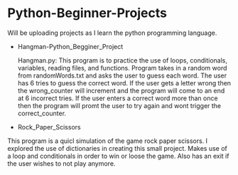 # Python-Beginner-Projects
Will be uploading projects as I learn the python programming language.


- Hangman-Python_Begginer_Project

  Hangman.py: This program is to practice the use of loops, conditionals, variables, reading files, and functions.
  Program takes in a random word from randomWords.txt and asks the user to guess each word.
  The user has 6 tries to guess the correct word.
  If the user gets a letter wrong then the wrong_counter will increment and the program will come to an end at 6 incorrect tries.
  If the user enters a correct word more than once then the program will promt the user to try again and wont trigger the correct_counter.
 
 - Rock_Paper_Scissors
 
  This program is a quicl simulation of the game rock paper scissors. I explored the use of dictionaries in creating this small project. Makes use of a loop and conditionals in order to win or loose the game. Also has an exit if the user wishes to not play anymore.
